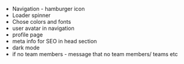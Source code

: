 - Navigation - hamburger icon
- Loader spinner
- Chose colors and fonts
- user avatar in navigation
- profile page
- meta info for SEO in head section
- dark mode
- if no team members - message that no team members/ teams etc
